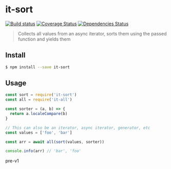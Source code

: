 # it-sort

[![Build status](https://travis-ci.org/achingbrain/it.svg?branch=master)](https://travis-ci.org/achingbrain/it?branch=master) [![Coverage Status](https://coveralls.io/repos/github/achingbrain/it/badge.svg?branch=master)](https://coveralls.io/github/achingbrain/it?branch=master) [![Dependencies Status](https://david-dm.org/achingbrain/it/status.svg?path=packages/it-sort)](https://david-dm.org/achingbrain/it?path=packages/it-sort)

> Collects all values from an async iterator, sorts them using the passed function and yields them

## Install

```sh
$ npm install --save it-sort
```

## Usage

```javascript
const sort = require('it-sort')
const all = require('it-all')

const sorter = (a, b) => {
  return a.localeCompare(b)
}

// This can also be an iterator, async iterator, generator, etc
const values = ['foo', 'bar']

const arr = await all(sort(values, sorter))

console.info(arr) // 'bar', 'foo'
```

pre-v1
